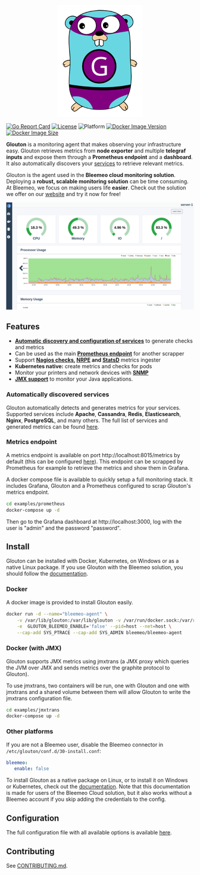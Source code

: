 <p align="center">
   <img src="logo_glouton.svg" alt="Glouton" height="300"/>
</p>

[![Go Report Card](https://goreportcard.com/badge/github.com/bleemeo/glouton)](https://goreportcard.com/report/github.com/bleemeo/glouton)
[![License](https://img.shields.io/badge/license-Apache%202.0-blue.svg)](https://github.com/bleemeo/glouton/blob/master/LICENSE)
![Platform](https://img.shields.io/badge/platform-linux%20%7C%20windows%20%7C%20macos-informational)
[![Docker Image Version](https://img.shields.io/docker/v/bleemeo/glouton)](https://hub.docker.com/r/bleemeo/glouton/tags)
[![Docker Image Size](https://img.shields.io/docker/image-size/bleemeo/glouton)](https://hub.docker.com/r/bleemeo/glouton)

**Glouton** is a monitoring agent that makes observing your infrastructure easy. Glouton retrieves metrics from **node exporter** and multiple **telegraf inputs** and expose them through a **Prometheus endpoint** and a **dashboard**. It also automatically discovers your [services](#automatically-discovered-services) to retrieve relevant metrics.

Glouton is the agent used in the **Bleemeo cloud monitoring solution**. Deploying a **robust, scalable monitoring solution** can be time consuming. At Bleemeo, we focus on making users life **easier**. Check out the solution we offer on our [website](https://bleemeo.com) and try it now for free!

<img src="webui/preview/dashboard.png" alt="Dashboard"/>

## Features

- [**Automatic discovery and configuration of services**](#automatically-discovered-services) to generate checks and metrics
- Can be used as the main **[Prometheus endpoint](#metrics-endpoint)** for another scrapper
- Support **[Nagios checks](https://docs.bleemeo.com/metrics-sources/custom/#reference-for-custom-check), [NRPE](https://docs.bleemeo.com/agent/configuration/#nrpeaddress) and [StatsD](https://docs.bleemeo.com/metrics-sources/statsd)** metrics ingester
- **Kubernetes native:** create metrics and checks for pods
- Monitor your printers and network devices with [**SNMP**](https://docs.bleemeo.com/agent/snmp)
- **[JMX support](https://docs.bleemeo.com/metrics-sources/java)** to monitor your Java applications.

### Automatically discovered services

Glouton automatically detects and generates metrics for your services. Supported services include **Apache**, **Cassandra**, **Redis**, **Elasticsearch**, **Nginx**, **PostgreSQL**, and many others. The full list of services and generated metrics can be found [here](https://docs.bleemeo.com/metrics-sources/services-metrics).

### Metrics endpoint

A metrics endpoint is available on port http://localhost:8015/metrics by default (this can be configured [here](https://docs.bleemeo.com/agent/configuration#weblisteneraddress)). This endpoint can be scrapped by Prometheus for example to retrieve the metrics and show them in Grafana.

A docker compose file is available to quickly setup a full monitoring stack. It includes Grafana, Glouton and a Prometheus configured to scrap Glouton's metrics endpoint.
```sh
cd examples/prometheus
docker-compose up -d
```

Then go to the Grafana dashboard at http://localhost:3000, log with the user is "admin" and the password "password".

## Install

Glouton can be installed with Docker, Kubernetes, on Windows or as a native Linux package.
If you use Glouton with the Bleemeo solution, you should follow the [documentation](https://docs.bleemeo.com/agent/installation/).

### Docker

A docker image is provided to install Glouton easily.

```sh
docker run -d --name="bleemeo-agent" \
    -v /var/lib/glouton:/var/lib/glouton -v /var/run/docker.sock:/var/run/docker.sock -v /:/hostroot:ro \
    -e  GLOUTON_BLEEMEO_ENABLE='false' --pid=host --net=host \
    --cap-add SYS_PTRACE --cap-add SYS_ADMIN bleemeo/bleemeo-agent
```

### Docker (with JMX)

Glouton supports JMX metrics using jmxtrans (a JMX proxy which queries the JVM over JMX and sends 
metrics over the graphite protocol to Glouton).

To use jmxtrans, two containers will be run, one with Glouton and one with jmxtrans and a shared volume between
them will allow Glouton to write the jmxtrans configuration file.

```sh
cd examples/jmxtrans
docker-compose up -d
```

### Other platforms

If you are not a Bleemeo user, disable the Bleemeo connector in `/etc/glouton/conf.d/30-install.conf`:
```yaml
bleemeo:
   enable: false
```

To install Glouton as a native package on Linux, or to install it on Windows or Kubernetes, check out the [documentation](https://docs.bleemeo.com/agent/installation). Note that this documentation is made for users of the Bleemeo Cloud solution, but it also works without a Bleemeo account if you skip adding the credentials to the config.


## Configuration

The full configuration file with all available options is available [here](https://docs.bleemeo.com/agent/configuration).

## Contributing

See [CONTRIBUTING.md](CONTRIBUTING.md).

